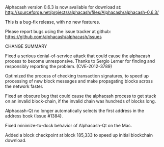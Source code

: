 Alphacash version 0.6.3 is now available for download at:
  http://sourceforge.net/projects/alphacash/files/Alphacash/alphacash-0.6.3/

This is a bug-fix release, with no new features.

Please report bugs using the issue tracker at github:
  https://github.com/alphacash/alphacash/issues

CHANGE SUMMARY

Fixed a serious denial-of-service attack that could cause the
alphacash process to become unresponsive. Thanks to Sergio Lerner
for finding and responsibly reporting the problem. (CVE-2012-3789)

Optimized the process of checking transaction signatures, to
speed up processing of new block messages and make propagating
blocks across the network faster.

Fixed an obscure bug that could cause the alphacash process to get
stuck on an invalid block-chain, if the invalid chain was
hundreds of blocks long.

Alphacash-Qt no longer automatically selects the first address
in the address book (Issue #1384).

Fixed minimize-to-dock behavior of Alphacash-Qt on the Mac.

Added a block checkpoint at block 185,333 to speed up initial
blockchain download.
